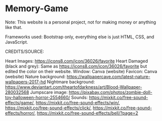 # Memory-Game

Note: This website is a personal project, not for making money or anything like that.

Frameworks used: Bootstrap only, everything else is just HTML, CSS, and JavaScript.

CREDITS/SOURCE:

Heart Images: https://icons8.com/icon/36026/favorite
Heart Damaged (black and grey): Same as https://icons8.com/icon/36026/favorite but edited the color on their website.
Window: Canva (website)
Favicon: Canva (website)
Nature background: https://wallpapercave.com/latest-nature-wallpapers-2017-hd
Nightmare background: https://www.deviantart.com/theartofdarkness/art/Blood-Wallpaper-280032568
Jumpscare image: https://pixabay.com/photos/zombie-doll-toy-halloween-horror-2554660/
Sounds: https://mixkit.co/free-sound-effects/game/, https://mixkit.co/free-sound-effects/win/, https://mixkit.co/free-sound-effects/click/, https://mixkit.co/free-sound-effects/horror/, https://mixkit.co/free-sound-effects/bell/?page=2
